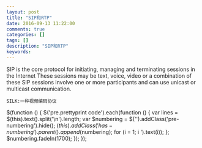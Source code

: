 ```yaml
---
layout: post
title: "SIP和RTP"
date: 2016-09-13 11:22:00 
comments: true
categories: []
tags: []
description: "SIP和RTP"
keywords: 
---
```



 
  
   
  
  SIP is the core protocol for initiating, managing and terminating sessions in the Internet
These sessions may be text, voice, video or a combination of these
SIP sessions involve one or more participants and can use unicast or multicast communication.
  
   
    SILK:一种视频编码协议
   
  
 
 
  $(function () {
                $('pre.prettyprint code').each(function () {
                    var lines = $(this).text().split('\n').length;
                    var $numbering = $('').addClass('pre-numbering').hide();
                    $(this).addClass('has-numbering').parent().append($numbering);
                    for (i = 1; i ').text(i));
                    };
                    $numbering.fadeIn(1700);
                });
            });
 


